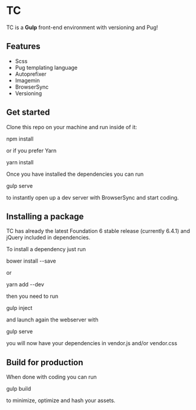 # TC
TC is a **Gulp** front-end environment with versioning and Pug!

## Features
- Scss
- Pug templating language
- Autoprefixer
- Imagemin
- BrowserSync
- Versioning

## Get started
Clone this repo on your machine and run inside of it:

  npm install

or if you prefer Yarn

  yarn install

Once you have installed the dependencies you can run

  gulp serve

to instantly open up a dev server with BrowserSync and start coding.

## Installing a package
TC has already the latest Foundation 6 stable release (currently 6.4.1) and jQuery included in dependencies.

To install a dependency just run

  bower install <package-name> --save

or

  yarn add <package-name> --dev

then you need to run

  gulp inject

and launch again the webserver with

  gulp serve

you will now have your dependencies in vendor.js and/or vendor.css

## Build for production
When done with coding you can run

  gulp build

to minimize, optimize and hash your assets.